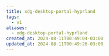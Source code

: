 ```yaml
---
title: xdg-desktop-portal-hyprland
tags:
  - v1
aliases:
  - xdg-desktop-portal-hyprland
created_at: 2024-08-11T00:49:04-03:00
updated_at: 2024-08-11T00:49:26-03:00
---
```


